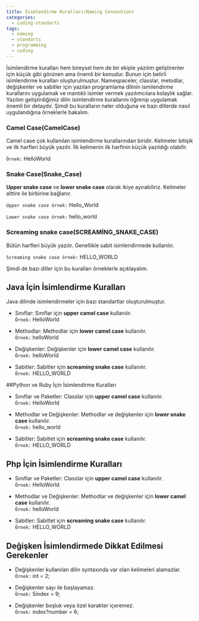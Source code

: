```yaml
---
title: İsimlendirme Kuralları(Naming Convention)
categories:
  - coding-standarts
tags:
  - naming
  - standarts
  - programming
  - coding
---
```


İsimlendirme kuralları hem bireysel hem de bir ekiple yazılım geliştirenler için küçük gibi görünen ama önemli bir konudur. Bunun için belirli isimlendirme kuralları oluşturulmuştur. Namespaceler, classlar, metodlar, değişkenler ve sabitler için yazılan programlama dilinin ismilendirme kurallarını uygulamak ve mantıklı isimler vermek yazılımcılara kolaylık sağlar. Yazılım geliştirdiğimiz dilin isimlendirme kurallarını öğrenip uygulamak önemli bir detaydır. Şimdi bu kuralların neler olduğuna ve bazı dillerde nasıl uygulandığına örneklerle bakalım.

### Camel Case(CamelCase)

Camel case çok kullanılan isimlendirme kurallarından biridir. Kelimeler bitişik ve ilk harfleri büyük yazılır. İlk kelimenin ilk harfinin küçük yazıldığı olabilir.

`Örnek:` HelloWorld

### Snake Case(Snake_Case)

**Upper snake case** ve **lower snake case** olarak ikiye ayırabiliriz. Kelimeler alttire ile birbirine bağlanır.

`Upper snake case örnek:` Hello_World

`Lower snake case örnek:` hello_world

### Screaming snake case(SCREAMİNG_SNAKE_CASE)

Bütün harfleri büyük yazılır. Genellikle sabit isimlendirmede kullanılır.

`Screaming snake case örnek:` HELLO_WORLD

Şimdi de bazı diller için bu kuralları örneklerle açıklayalım.

## Java İçin İsimlendirme Kuralları

Java dilinde isimlendirmeler için bazı standartlar oluşturulmuştur.

* Sınıflar: Sınıflar için **upper camel case** kullanılır.                                                                
`Örnek:` HelloWorld

* Methodlar: Methodlar için **lower camel case** kullanılır.                                                              
`Örnek:` helloWorld

* Değişkenler: Değişkenler için **lower camel case** kullanılır.                                                          
`Örnek:` helloWorld

* Sabitler: Sabitler için **screaming snake case** kullanılır.                                                            
`Örnek:` HELLO_WORLD 

##Python ve Ruby İçin İsimlendirme Kuralları

* Sınıflar ve Paketler: Classlar için **upper camel case** kullanılır.                                                    
 `Örnek:` HelloWorld
  
* Methodlar ve Değişkenler: Methodlar ve değişkenler için **lower snake case** kullanılır.                                
`Örnek:` hello_world
  
* Sabitler: Sabitlet için **screaming snake case** kullanılır.                                                            
`Örnek:` HELLO_WORLD

## Php İçin İsimlendirme Kuralları

* Sınıflar ve Paketler: Classlar için **upper camel case** kullanılır.                                                    
`Örnek:` HelloWorld
    
* Methodlar ve Değişkenler: Methodlar ve değişkenler için **lower camel case** kullanılır.                                
`Örnek:` helloWorld
    
* Sabitler: Sabitlet için **screaming snake case** kullanılır.                                                            
`Örnek:` HELLO_WORLD 

## Değişken İsimlendirmede Dikkat Edilmesi Gerekenler

* Değişkenler kullanılan dilin syntaxında var olan kelimeleri alamazlar.                                                  
`Örnek:` int = 2;

* Değişkenler sayı ile başlayamaz.                                                                                        
`Örnek:` 5index = 9;

* Değişkenler boşluk veya özel karakter içeremez.                                                                         
`Örnek:` index?number = 6;
